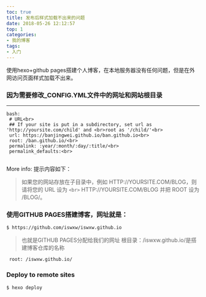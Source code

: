 ```yaml
---
toc: true
title: 发布后样式加载不出来的问题
date: 2018-05-26 12:12:57
top: 1
categories: 
- 我的博客
tags:
- 入门
---
```

使用hexo+github pages搭建个人博客，在本地服务器没有任何问题，但是在外网访问页面样式加载不出来。

<!-- more -->

### 因为需要修改_CONFIG.YML文件中的网址和网站根目录

---

```
bash:
 # URL<br>
 ## If your site is put in a subdirectory, set url as 'http://yoursite.com/child' and <br>root as '/child/'<br>
 url: https://banjingwei.github.io/ban.github.io<br>
 root: /ban.github.io/<br>
 permalink: :year/:month/:day/:title/<br>
 permalink_defaults:<br>
 

```

More info: 提示内容如下：

> 如果您的网站存放在子目录中，例如 HTTP://YOURSITE.COM/BLOG，则请将您的 URL 设为 `<br>`
> HTTP://YOURSITE.COM/BLOG 并把 ROOT 设为 /BLOG/。

### 使用GITHUB PAGES搭建博客，网址就是：

```bash
$ https://github.com/iswxw/iswxw.github.io
```

> 也就是GITHUB PAGES分配给我们的网址
> 根目录：/iswxw.github.io/是搭建博客仓库的名称

` root: /iswxw.github.io/`

### Deploy to remote sites

```bash
$ hexo deploy
```
